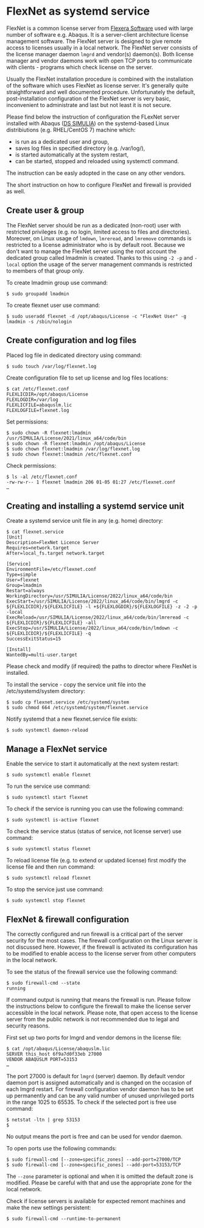 # FlexNet as systemd service

FlexNet is a common license server from [Flexera Software](https://www.flexera.com) used with large number of software e.g. Abaqus. It is a server-client architecture license management software. The FlexNet server is designed to give remote access to licenses usually in a local network. The FlexNet server consists of the license manager daemon `lmgrd` and vendor(s) daemon(s). Both license manager and vendor daemons work with open TCP ports to communicate with clients - programs which check license on the server.

Usually the FlexNet installation procedure is combined with the installation of the software which uses FlexNet as license server. It's generally quite straightforward and well documented procedure. Unfortunately the default, post-installation configuration of the FlexNet server is very basic, inconvenient to administrate and last but not least it is not secure.

Please find below the instruction of configuration the FLexNet server installed with Abaqus ([DS SIMULIA](https://www.3ds.com/products-services/simulia/)) on the systemd-based Linux distribiutions (e.g. RHEL/CentOS 7) machine which:
- is run as a dedicated user and group,
- saves log files in specified directory (e.g. /var/log/),
- is started automatically at the system restart,
- can be started, stopped and reloaded using systemctl command.

The instruction can be easly adopted in the case on any other vendors.

The short instruction on how to configure FlexNet and firewall is provided as well.

## Create user & group

The FlexNet server should be run as a dedicated (non-root) user with restricted privileges (e.g. no login, limited access to files and directories). Moreover, on Linux usage of `lmdown`, `lmreread`, and `lmremove` commands is restricted to a license administrator who is by default root. Because we don't want to manage the FlexNet server using the root account the dedicated group called lmadmin is created. Thanks to this using `-2 -p` and `-local` option the usage of the server management commands is restricted to members of that group only.

To create lmadmin group use command:
```
$ sudo groupadd lmadmin
```
To create flexnet user use command:
```
$ sudo useradd flexnet -d /opt/abaqus/License -c "FlexNet User" -g lmadmin -s /sbin/nologin
```
## Create configuration and log files

Placed log file in dedicated directory using command:
```
$ sudo touch /var/log/flexnet.log
```
Create configuration file to set up license and log files locations:
```
$ cat /etc/flexnet.conf
FLEXLICDIR=/opt/abaqus/License
FLEXLOGDIR=/var/log
FLEXLICFILE=abaquslm.lic
FLEXLOGFILE=flexnet.log
```
Set permissions:
```
$ sudo chown -R flexnet:lmadmin /usr/SIMULIA/License/2021/linux_a64/code/bin
$ sudo chown -R flexnet:lmadmin /opt/abaqus/License
$ sudo chown flexnet:lmadmin /var/log/flexnet.log
$ sudo chown flexnet:lmadmin /etc/flexnet.conf
```
Check permissions:
```
$ ls -al /etc/flexnet.conf
-rw-rw-r-- 1 flexnet lmadmin 206 01-05 01:27 /etc/flexnet.conf
…
```
## Creating and installing a systemd service unit

Create a systemd service unit file in any (e.g. home) directory:
```
$ cat flexnet.service
[Unit]
Description=FlexNet Licence Server
Requires=network.target
After=local_fs.target network.target

[Service]
EnvironmentFile=/etc/flexnet.conf
Type=simple
User=flexnet
Group=lmadmin
Restart=always
WorkingDirectory=/usr/SIMULIA/License/2022/linux_a64/code/bin
ExecStart=/usr/SIMULIA/License/2022/linux_a64/code/bin/lmgrd -c ${FLEXLICDIR}/${FLEXLICFILE} -l +${FLEXLOGDIR}/${FLEXLOGFILE} -z -2 -p -local
ExecReload=/usr/SIMULIA/License/2022/linux_a64/code/bin/lmreread -c ${FLEXLICDIR}/${FLEXLICFILE} -all
ExecStop=/usr/SIMULIA/License/2022/linux_a64/code/bin/lmdown -c ${FLEXLICDIR}/${FLEXLICFILE} -q
SuccessExitStatus=15

[Install]
WantedBy=multi-user.target
```
Please check and modify (if required)  the paths to director where FlexNet is installed.

To install the service - copy the service unit file into the /etc/systemd/system directory:
```
$ sudo cp flexnet.service /etc/systemd/system
$ sudo chmod 664 /etc/systemd/system/flexnet.service
```
Notify systemd that a new flexnet.service file exists: 
```
$ sudo systemctl daemon-reload
```
## Manage a FlexNet service

Enable the service to start it automatically at the next system restart:
```
$ sudo systemctl enable flexnet
```
To run the service use command:
```
$ sudo systemctl start flexnet
```
To check if the service is running you can use the following command:
```
$ sudo systemctl is-active flexnet
```
To check the service status (status of service, not license server) use command:
```
$ sudo systemctl status flexnet
```
To reload license file (e.g. to extend or updated license) first modify the license file and then run command:
```
$ sudo systemctl reload flexnet
```
To stop the service just use command:
```
$ sudo systemctl stop flexnet
```
## FlexNet & firewall configuration

The correctly configured and run firewall is a critical part of the server security for the most cases. The firewall configuration on the Linux server is not discussed here. However, if the firewall is activated its configuration has to be modified to enable access to the license server from other computers in the local network.

To see the status of the firewall service use the following command:
```
$ sudo firewall-cmd --state
running
```
If command output is running that means the firewall is run. Please follow the instructions below to configure the firewall to make the license server accessible in the local network. Please note, that open access to the license server from the public network is not recommended due to legal and security reasons.

First set up two ports for lmgrd and vendor demons in the license file:
```
$ cat /opt/abaqus/License/abaquslm.lic
SERVER this_host 6f9a7d0f33eb 27000
VENDOR ABAQUSLM PORT=53153
…
```
The port 27000 is default for `lmgrd` (server) daemon. By default vendor daemon port is assigned automatically and is changed on the occasion of each lmgrd restart. For firewall configuration vendor daemon has to be set up permanently and can be any valid number of unused unprivileged ports in the range 1025 to 65535. To check if the selected port is free use command:
```
$ netstat -ltn | grep 53153
$
```
No output means the port is free and can be used for vendor daemon.

To open ports use the following commands:
```
$ sudo firewall-cmd [--zone=specific_zones] --add-port=27000/TCP
$ sudo firewall-cmd [--zone=specific_zones] --add-port=53153/TCP
```
The `--zone` parameter is optional and when it is omitted the default zone is modified. Please be careful with that and use the appropriate zone for the local network.

Check if license servers is available for expected remont machines and make the new settings persistent:
```
$ sudo firewall-cmd --runtime-to-permanent
```
